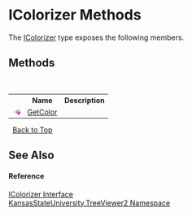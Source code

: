 # IColorizer Methods
 

The <a href="662d9a4f-756c-5e6d-e28b-81c1cf584097">IColorizer</a> type exposes the following members.


## Methods
&nbsp;<table><tr><th></th><th>Name</th><th>Description</th></tr><tr><td>![Public method](media/pubmethod.gif "Public method")</td><td><a href="553b1d84-2e5d-2a3c-5cce-b7addbb4797f">GetColor</a></td><td /></tr></table>&nbsp;
<a href="#icolorizer-methods">Back to Top</a>

## See Also


#### Reference
<a href="662d9a4f-756c-5e6d-e28b-81c1cf584097">IColorizer Interface</a><br /><a href="4feb08d4-45a9-d5a7-f8c5-964962c586e5">KansasStateUniversity.TreeViewer2 Namespace</a><br />